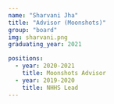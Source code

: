 ```yaml
---
name: "Sharvani Jha"
title: "Advisor (Moonshots)"
group: "board"
img: sharvani.png
graduating_year: 2021

positions:
  - year: 2020-2021
    title: Moonshots Advisor
  - year: 2019-2020
    title: NHHS Lead
---
```

